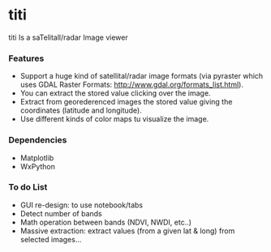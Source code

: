 titi
====

titi Is a saTelitall/radar Image viewer

### Features

* Support a huge kind of satellital/radar image formats (via pyraster which uses GDAL Raster Formats: http://www.gdal.org/formats_list.html).
* You can extract the stored value clicking over the image.
* Extract from georederenced images the stored value giving the coordinates (latitude and longitude).
* Use different kinds of color maps tu visualize the image.

### Dependencies
* Matplotlib
* WxPython

### To do List
* GUI re-design: to use notebook/tabs
* Detect number of bands
* Math operation between bands (NDVI, NWDI, etc..)
* Massive extraction: extract values (from a given lat & long) from selected images... 

